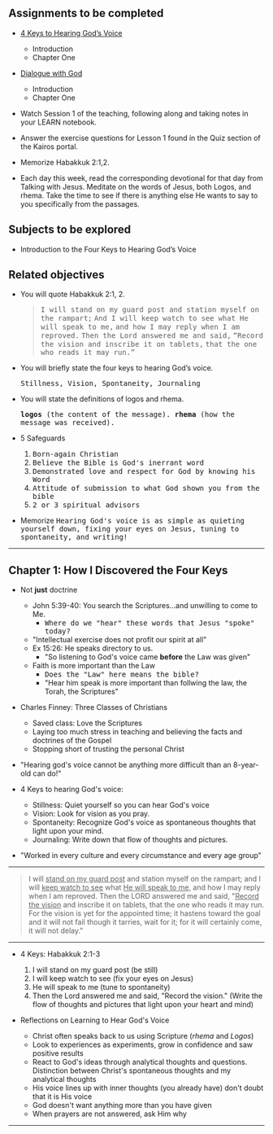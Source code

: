 ---
---

## Assignments to be completed

- [4 Keys to Hearing God’s Voice]
  - Introduction
  - Chapter One

- [Dialogue with God]
  - Introduction
  - Chapter One

- Watch Session 1 of the teaching, following along and taking notes in your LEARN notebook.

- Answer the exercise questions for Lesson 1 found in the Quiz section of the Kairos portal.

- Memorize Habakkuk 2:1,2.

- Each day this week, read the corresponding devotional for that day from Talking with Jesus. Meditate on the words of Jesus, both Logos, and rhema. Take the time to see if there is anything else He wants to say to you specifically from the passages.

## Subjects to be explored

- Introduction to the Four Keys to Hearing God’s Voice

## Related objectives

- You will quote Habakkuk 2:1, 2.

  > <samp>I will stand on my guard post and station myself on the rampart;</samp>
  > <samp>And I will keep watch to see what He will speak to me,</samp>
  > <samp>and how I may reply when I am reproved.</samp>
  > <samp>Then the Lord answered me and said,</samp>
  > <samp>“Record the vision and inscribe it on tablets,</samp>
  > <samp>that the one who reads it may run.”</samp>

- You will briefly state the four keys to hearing God’s voice.

  <samp>Stillness, Vision, Spontaneity, Journaling</samp>

- You will state the definitions of logos and rhema.

  <samp><b>logos</b> (the content of the message). <b>rhema</b> (how the message was received).</samp>

- 5 Safeguards

  1. <samp>Born-again Christian</samp>
  2. <samp>Believe the Bible is God's inerrant word</samp>
  3. <samp>Demonstrated love and respect for God by knowing his Word</samp>
  4. <samp>Attitude of submission to what God shown you from the bible</samp>
  5. <samp>2 or 3 spiritual advisors</samp>

- Memorize <samp>Hearing God's voice is as simple as quieting yourself down, fixing your eyes on Jesus, tuning to spontaneity, and writing!</samp>

<hr class='section' />

## Chapter 1: How I Discovered the Four Keys

- Not **just** doctrine

  - John 5:39-40: You search the Scriptures...and unwilling to come to Me.
    - <samp>Where do we "hear" these words that Jesus "spoke" today?</samp>
  - "Intellectual exercise does not profit our spirit at all"
  - Ex 15:26: He speaks directory to us.
    - "So listening to God's voice came **before** the Law was given"
  - Faith is more important than the Law
    - <samp>Does the "Law" here means the bible?</samp>
    - "Hear him speak is more important than follwing the law, the Torah, the Scriptures"

- Charles Finney: Three Classes of Christians
  - Saved class: Love the Scriptures
  - Laying too much stress in teaching and believing the facts and doctrines of the Gospel
  - Stopping short of trusting the personal Christ

- "Hearing god's voice cannot be anything more difficult than an 8-year-old can do!"

- 4 Keys to hearing God's voice:
  - Stillness: Quiet yourself so you can hear God's voice
  - Vision: Look for vision as you pray.
  - Spontaneity: Recognize God's voice as spontaneous thoughts that light upon your mind.
  - Journaling: Write down that flow of thoughts and pictures.

- "Worked in every culture and every circumstance and every age group"


----

> I will <u>stand on my guard post</u> and station myself on the rampart; and I will <u>keep watch to see</u> what <u>He will speak to me</u>, and how I may reply when I am reproved. Then the LORD answered me and said, "<u>Record the vision</u> and inscribe it on tablets, that the one who reads it may run. For the vision is yet for the appointed time; it hastens toward the goal and it will not fail though it tarries, wait for it; for it will certainly come, it will not delay."

----

- 4 Keys: Habakkuk 2:1-3
  1. I will stand on my guard post (be still)
  2. I will keep watch to see (fix your eyes on Jesus)
  3. He will speak to me (tune to spontaneity)
  4. Then the Lord answered me and said, "Record the vision." (Write the flow of thoughts and pictures that light upon your heart and mind)

- Reflections on Learning to Hear God's Voice
  - Christ often speaks back to us using Scripture (_rhema_ and _Logos_)
  - Look to experiences as experiments, grow in confidence and saw positive results
  - React to God's ideas through analytical thoughts and questions. Distinction between Christ's spontaneous thoughts and my analytical thoughts
  - His voice lines up with inner thoughts (you already have) don't doubt that it is His voice
  - God doesn't want anything more than you have given
  - When prayers are not answered, ask Him why

<hr class='logo' />

[4 Keys to Hearing God’s Voice]: https://www.cwgministries.org/store/4-keys-hearing-gods-voice-ebook
[Dialogue with God]: https://www.cwgministries.org/store/dialogue-god-ebook
[LEARN 4 Keys to Hearing God’s Voice]: https://www.cwgministries.org/store/4-keys-hearing-gods-voice-seminar-workbook-and-audiovideo-guide-ebook
[Talking with Jesus]: https://www.cwgministries.org/store/talking-jesus-ebook
[Am I Being Deceived?]: https://www.cwgministries.org/store/am-i-being-deceived-ebook
[Sea of Galilee Prayer Encounter]: https://go.cwgministries.org/galilee-cwg
